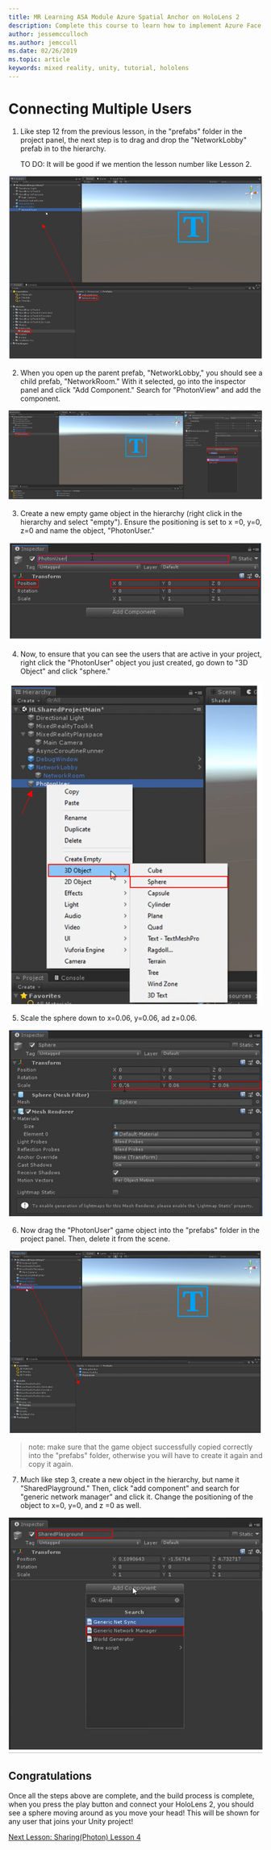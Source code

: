 ```yaml
---
title: MR Learning ASA Module Azure Spatial Anchor on HoloLens 2
description: Complete this course to learn how to implement Azure Face Recognition within a mixed reality application.
author: jessemcculloch
ms.author: jemccull
ms.date: 02/26/2019
ms.topic: article
keywords: mixed reality, unity, tutorial, hololens
---
```


# **Connecting Multiple Users** 

1. Like step 12 from the previous lesson, in the "prefabs" folder in the project panel, the next step is to drag and drop the "NetworkLobby" prefab in to the hierarchy. 

   TO DO: It will be good if we mention the lesson number like Lesson 2.

![Module3Chapter3step1im](images/module3chapter3step1im.PNG)

2. When you open up the parent prefab, "NetworkLobby," you should see a child prefab, "NetworkRoom." With it selected, go into the inspector panel and click "Add Component." Search for "PhotonView" and add the component.

![Module3Chapter3tep2im](images\module3chapter3step2im.PNG)

3. Create a new empty game object in the hierarchy (right click in the hierarchy and select "empty"). Ensure the positioning is set to x =0, y=0, z=0 and name the object, "PhotonUser."

![Module3Chapter3step3im](images/module3chapter3step3im.PNG)

4. Now, to ensure that you can see the users that are active in your project, right click the "PhotonUser" object you just created, go down to "3D Object" and click "sphere."

![Module3Chapter3step4im](images/module3chapter3step4im.PNG)

5. Scale the sphere down to x=0.06, y=0.06, ad z=0.06.

![Module3hapter3step5im](images/module3chapter3step5im.PNG)

6. Now drag the "PhotonUser" game object into the "prefabs" folder in the project panel. Then, delete it from the scene.

![Module3Chapter3step6im](images/module3chapter3step6im.PNG)

> note: make sure that the game object successfully copied correctly into the "prefabs" folder, otherwise you will have to create it again and copy it again.

7. Much like step 3, create a new object in the hierarchy, but name it "SharedPlayground." Then, click "add component" and search for "generic network manager" and click it. Change the positioning of the object to x=0, y=0, and z =0 as well.

![Module3Chapter3step7im](images/module3chapter3step7im.PNG)


## Congratulations

Once all the steps above are complete, and the build process is complete, when you press the play button and connect your HoloLens 2, you should see a sphere moving around as you move your head! This will be shown for any user that joins your Unity project!

[Next Lesson: Sharing(Photon) Lesson 4](placeholderlink)

